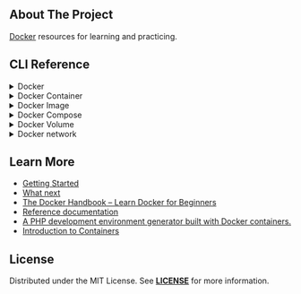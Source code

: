 ## About The Project
[Docker][docker_website] resources for learning and practicing.


## CLI Reference
<details>
<summary>Docker</summary>

### Docker CLI reference


```bash
# List running containers
docker ps
``` 


```bash
# List all containers
docker ps -a
```

```bash
# Start stopped containers
docker start container_id/container_name
```

```bash
# Stop one or more running containers
docker stop container_id/container_name
```

```bash
# Attach local standard input, output, and error streams to a running container
docker attach container_id/container_name
```

```bash
# Remove one or more containers
docker rm container_id/container_name
```

```bash
# Fetch the logs of a container
docker logs container_id/container_name
```

```bash
# Return low-level information on Docker objects
docker inspect container_id/container_name
```

```bash
# Restart one or more containers
docker restart container_name/container_id
```

```bash
# Remove unused data
docker system prune 
```

```bash
# Log in to a Docker registry
docker login
```

```bash
# Tag an image
docker tag mycurl username/repository_name:version
```

```bash
# Upload an image to a registry
docker push username/repository_name:version
```

##
</details>


<details>
<summary>Docker Container</summary>

### Docker Container CLI reference

```bash
# List containers
docker container ls 
```

```bash
# Remove all stopped containers
docker container prune
```

```bash
# Stop one or more running containers
docker container stop CONTAINER
```

##
</details>


<details>
<summary>Docker Image</summary>

### Docker Image CLI reference
```bash
# List images
docker image ls
```

```bash
# Display detailed information on one or more images
docker image inspect repository_name:tag/image_id
```


```bash
# Show the history of an image
docker image history repository_name:tag/image_id
```


```bash
# Pull an image or a repository from a registry
docker image pull repository_name:tag/image_id
```


```bash
# Remove one or more images
docker image rm repository_name:tag/image_id 
```


```bash
# Remove unused images
docker image prune
```

##
</details>


<details>

<summary>Docker Compose</summary>

### docker-compose CLI reference

```bash
# Check version
docker compose version
```

```bash
# Logs from each of the services interleaved into a single stream
docker compose logs -f
```
```bash
# Logs from specific services
docker compose logs -f app
```


```bash
# Build or rebuild services
docker compose build
```


```bash
# Create and start containers
docker compose up

# Options
docker compose up -d
docker compose up --build
docker compose up container_name/container_id
```

```bash
# Stop services
docker compose stop

```


```bash
# Removes stopped service containers
docker compose rm
```


```bash
# Stop and remove containers, networks
docker compose down
```
##

</details>


<details>

<summary>Docker Volume</summary>

### Docker Volume CLI reference

```bash
# List volumes
docker volume ls
```

```bash
# Remove one or more volumes
docker volume rm volume_name
```

```bash
# Create a volume
docker volume create --name volume_name
```

##

</details>



<details>

<summary>Docker network</summary>

### Docker network CLI reference

```bash 
# List networks
docker network ls
```

```bash 
# Remove all unused networks
docker network prune
```

```bash 
# Display detailed information on one or more networks
docker inspect container_name/container_id
```

```bash 
# Create a network
docker network create network_name
```

##
</details>


## Learn More
- [Getting Started](https://docs.docker.com/get-started/)
- [What next](https://docs.docker.com/get-started/11_what_next/)
- [The Docker Handbook – Learn Docker for Beginners](https://www.freecodecamp.org/news/the-docker-handbook/)
- [Reference documentation](https://docs.docker.com/reference/)
- [A PHP development environment generator built with Docker containers.](https://phpdocker.io/)
- [Introduction to Containers](https://container.training/intro-selfpaced.yml.html#1)


## License
Distributed under the MIT License. See **[LICENSE][license]** for more information.


[//]: # (Links)
[docker_website]: https://www.docker.com/
[license]: https://github.com/habibun/docker/blob/main/LICENSE
